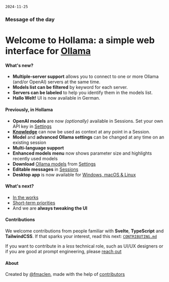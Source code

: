 `2024-11-25`

### Message of the day

# Welcome to Hollama: a simple web interface for [Ollama](https://ollama.ai)

#### What's new?

- **Multiple-server support** allows you to connect to one or more Ollama (and/or OpenAI) servers at the same time.
- **Models list can be filtered** by keyword for each server.
- **Servers can be labeled** to help you identify them in the models list.
- **Hallo Welt!** UI is now available in German.

#### Previously, in Hollama

- **OpenAI models** are now _(optionally)_ available in Sessions. Set your own API key in [Settings](/settings)
- **[Knowledge](/knowledge)** can now be used as context at any point in a Session.
- **Model** and **advanced Ollama settings** can be changed at any time on an existing session
- **Multi-language support**
- **Enhanced models menu** now shows parameter size and highlights recently used models
- **Download** [Ollama models](https://ollama.ai/models) from [Settings](/settings)
- **Editable messages** in [Sessions](/sessions)
- **Desktop app** is now available for [Windows, macOS & Linux](https://github.com/fmaclen/hollama/releases)

#### What's next?

- [In the works](https://github.com/fmaclen/hollama/pulls)
- [Short-term priorities](https://github.com/fmaclen/hollama/issues?q=is%3Aissue+is%3Aopen+label%3Apriority)
- And we are **always tweaking the UI**

#### Contributions

We welcome contributions from people familiar with **Svelte**, **TypeScript** and **TailwindCSS**.
If that sparks your interest, read this next: [`CONTRIBUTING.md`](https://github.com/fmaclen/hollama/blob/main/CONTRIBUTING.md)

If you want to contribute in a _less_ technical role, such as UI/UX designers or if you are good at prompt engineering, please [reach out](mailto:hello@fernando.is)

#### About

Created by [@fmaclen](https://fernando.is), made with the help of [contributors](https://github.com/fmaclen/hollama/graphs/contributors)
